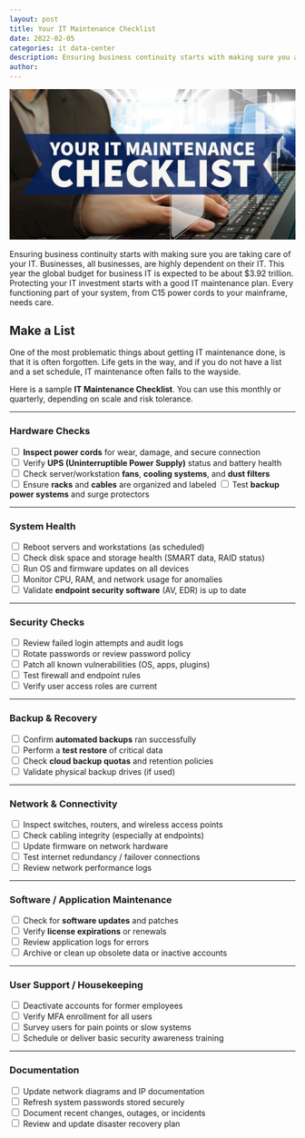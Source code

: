 ```yaml
---
layout: post
title: Your IT Maintenance Checklist
date: 2022-02-05
categories: it data-center
description: Ensuring business continuity starts with making sure you are taking care of your IT. Businesses, all businesses, are highly dependent on their IT. This year the global budget for business IT is expected to be about $3.92 trillion.
author:
---
```

![IT Maintenance Graphic](/assets/images/posts/16532027_20211117_8912403.png "Your IT Maintenance Checklist")


Ensuring business continuity starts with making sure you are taking care of your IT. Businesses, all businesses, are highly dependent on their IT. This year the global budget for business IT is expected to be about $3.92 trillion. Protecting your IT investment starts with a good IT maintenance plan. Every functioning part of your system, from C15 power cords to your mainframe, needs care.

## Make a List

One of the most problematic things about getting IT maintenance done, is that it is often forgotten. Life gets in the way, and if you do not have a list and a set schedule, IT maintenance often falls to the wayside. 

 
Here is a sample **IT Maintenance Checklist**. You can use this monthly or quarterly, depending on scale and risk tolerance.

---

### **Hardware Checks**

  <input type="checkbox" /> **Inspect power cords** for wear, damage, and secure connection    
  <input type="checkbox" /> Verify **UPS (Uninterruptible Power Supply)** status and battery health   
  <input type="checkbox" /> Check server/workstation **fans**, **cooling systems**, and **dust filters**    
  <input type="checkbox" /> Ensure **racks** and **cables** are organized and labeled
  <input type="checkbox" /> Test **backup power systems** and surge protectors

---

### **System Health**

<input type="checkbox" /> Reboot servers and workstations (as scheduled)    
<input type="checkbox" /> Check disk space and storage health (SMART data, RAID status)    
<input type="checkbox" />   Run OS and firmware updates on all devices    
<input type="checkbox" />  Monitor CPU, RAM, and network usage for anomalies    
<input type="checkbox" /> Validate **endpoint security software** (AV, EDR) is up to date    

---

### **Security Checks**

  <input type="checkbox" /> Review failed login attempts and audit logs    
  <input type="checkbox" /> Rotate passwords or review password policy    
  <input type="checkbox" /> Patch all known vulnerabilities (OS, apps, plugins)    
  <input type="checkbox" /> Test firewall and endpoint rules    
  <input type="checkbox" /> Verify user access roles are current    

---

### **Backup & Recovery**

  <input type="checkbox" />  Confirm **automated backups** ran successfully    
  <input type="checkbox" />  Perform a **test restore** of critical data    
  <input type="checkbox" />  Check **cloud backup quotas** and retention policies    
  <input type="checkbox" />  Validate physical backup drives (if used)   

---

### **Network & Connectivity**

  <input type="checkbox" />  Inspect switches, routers, and wireless access points    
  <input type="checkbox" /> Check cabling integrity (especially at endpoints)    
  <input type="checkbox" /> Update firmware on network hardware    
  <input type="checkbox" /> Test internet redundancy / failover connections    
  <input type="checkbox" /> Review network performance logs    

---

### **Software / Application Maintenance**

  <input type="checkbox" />  Check for **software updates** and patches    
  <input type="checkbox" />  Verify **license expirations** or renewals    
  <input type="checkbox" />  Review application logs for errors    
  <input type="checkbox" />  Archive or clean up obsolete data or inactive accounts    

---

### **User Support / Housekeeping**

  <input type="checkbox" />  Deactivate accounts for former employees    
  <input type="checkbox" />  Verify MFA enrollment for all users    
  <input type="checkbox" />  Survey users for pain points or slow systems    
  <input type="checkbox" />  Schedule or deliver basic security awareness training    

---

### **Documentation**

  <input type="checkbox" /> Update network diagrams and IP documentation    
  <input type="checkbox" />  Refresh system passwords stored securely    
  <input type="checkbox" />  Document recent changes, outages, or incidents    
  <input type="checkbox" />  Review and update disaster recovery plan    
